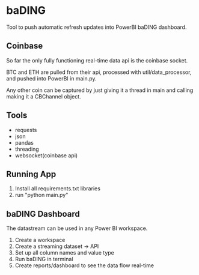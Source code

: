 # baDING
Tool to push automatic refresh updates into PowerBI baDING dashboard.

## Coinbase
So far the only fully functioning real-time data api is the coinbase socket.

BTC and ETH are pulled from their api, processed with util/data_processor, and pushed into PowerBI in main.py.

Any other coin can be captured by just giving it a thread in main and calling making it a CBChannel object.

## Tools
- requests
- json
- pandas
- threading
- websocket(coinbase api)

## Running App
1. Install all requirements.txt libraries
2. run "python main.py"

## baDING Dashboard
The datastream can be used in any Power BI workspace.

1. Create a workspace
2. Create a streaming dataset -> API
3. Set up all column names and value type
4. Run baDING in terminal 
5. Create reports/dashboard to see the data flow real-time